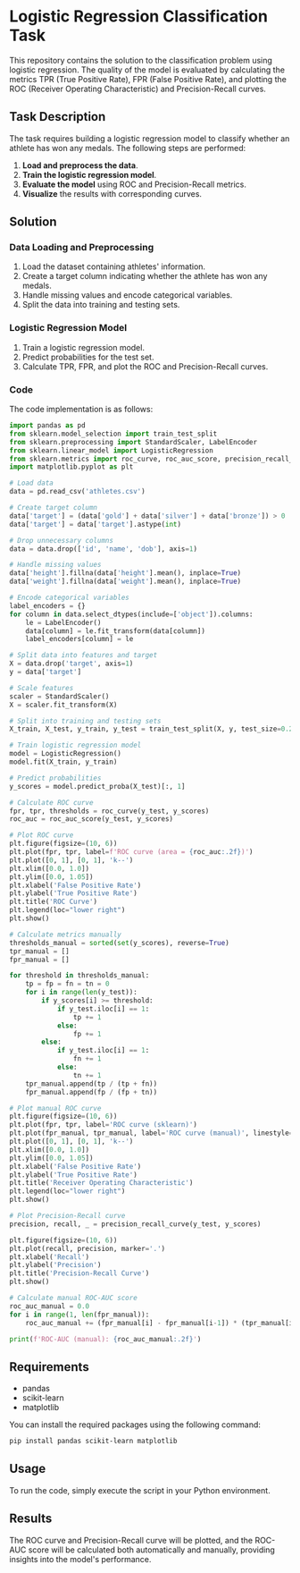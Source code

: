 # Logistic Regression Classification Task

This repository contains the solution to the classification problem using logistic regression. The quality of the model is evaluated by calculating the metrics TPR (True Positive Rate), FPR (False Positive Rate), and plotting the ROC (Receiver Operating Characteristic) and Precision-Recall curves.

## Task Description

The task requires building a logistic regression model to classify whether an athlete has won any medals. The following steps are performed:

1. **Load and preprocess the data**.
2. **Train the logistic regression model**.
3. **Evaluate the model** using ROC and Precision-Recall metrics.
4. **Visualize** the results with corresponding curves.

## Solution

### Data Loading and Preprocessing

1. Load the dataset containing athletes' information.
2. Create a target column indicating whether the athlete has won any medals.
3. Handle missing values and encode categorical variables.
4. Split the data into training and testing sets.

### Logistic Regression Model

1. Train a logistic regression model.
2. Predict probabilities for the test set.
3. Calculate TPR, FPR, and plot the ROC and Precision-Recall curves.

### Code

The code implementation is as follows:

```python
import pandas as pd
from sklearn.model_selection import train_test_split
from sklearn.preprocessing import StandardScaler, LabelEncoder
from sklearn.linear_model import LogisticRegression
from sklearn.metrics import roc_curve, roc_auc_score, precision_recall_curve
import matplotlib.pyplot as plt

# Load data
data = pd.read_csv('athletes.csv')

# Create target column
data['target'] = (data['gold'] + data['silver'] + data['bronze']) > 0
data['target'] = data['target'].astype(int)

# Drop unnecessary columns
data = data.drop(['id', 'name', 'dob'], axis=1)

# Handle missing values
data['height'].fillna(data['height'].mean(), inplace=True)
data['weight'].fillna(data['weight'].mean(), inplace=True)

# Encode categorical variables
label_encoders = {}
for column in data.select_dtypes(include=['object']).columns:
    le = LabelEncoder()
    data[column] = le.fit_transform(data[column])
    label_encoders[column] = le

# Split data into features and target
X = data.drop('target', axis=1)
y = data['target']

# Scale features
scaler = StandardScaler()
X = scaler.fit_transform(X)

# Split into training and testing sets
X_train, X_test, y_train, y_test = train_test_split(X, y, test_size=0.2, random_state=42)

# Train logistic regression model
model = LogisticRegression()
model.fit(X_train, y_train)

# Predict probabilities
y_scores = model.predict_proba(X_test)[:, 1]

# Calculate ROC curve
fpr, tpr, thresholds = roc_curve(y_test, y_scores)
roc_auc = roc_auc_score(y_test, y_scores)

# Plot ROC curve
plt.figure(figsize=(10, 6))
plt.plot(fpr, tpr, label=f'ROC curve (area = {roc_auc:.2f})')
plt.plot([0, 1], [0, 1], 'k--')
plt.xlim([0.0, 1.0])
plt.ylim([0.0, 1.05])
plt.xlabel('False Positive Rate')
plt.ylabel('True Positive Rate')
plt.title('ROC Curve')
plt.legend(loc="lower right")
plt.show()

# Calculate metrics manually
thresholds_manual = sorted(set(y_scores), reverse=True)
tpr_manual = []
fpr_manual = []

for threshold in thresholds_manual:
    tp = fp = fn = tn = 0
    for i in range(len(y_test)):
        if y_scores[i] >= threshold:
            if y_test.iloc[i] == 1:
                tp += 1
            else:
                fp += 1
        else:
            if y_test.iloc[i] == 1:
                fn += 1
            else:
                tn += 1
    tpr_manual.append(tp / (tp + fn))
    fpr_manual.append(fp / (fp + tn))

# Plot manual ROC curve
plt.figure(figsize=(10, 6))
plt.plot(fpr, tpr, label='ROC curve (sklearn)')
plt.plot(fpr_manual, tpr_manual, label='ROC curve (manual)', linestyle='--')
plt.plot([0, 1], [0, 1], 'k--')
plt.xlim([0.0, 1.0])
plt.ylim([0.0, 1.05])
plt.xlabel('False Positive Rate')
plt.ylabel('True Positive Rate')
plt.title('Receiver Operating Characteristic')
plt.legend(loc="lower right")
plt.show()

# Plot Precision-Recall curve
precision, recall, _ = precision_recall_curve(y_test, y_scores)

plt.figure(figsize=(10, 6))
plt.plot(recall, precision, marker='.')
plt.xlabel('Recall')
plt.ylabel('Precision')
plt.title('Precision-Recall Curve')
plt.show()

# Calculate manual ROC-AUC score
roc_auc_manual = 0.0
for i in range(1, len(fpr_manual)):
    roc_auc_manual += (fpr_manual[i] - fpr_manual[i-1]) * (tpr_manual[i] + tpr_manual[i-1]) / 2

print(f'ROC-AUC (manual): {roc_auc_manual:.2f}')
```

## Requirements

- pandas
- scikit-learn
- matplotlib

You can install the required packages using the following command:

```bash
pip install pandas scikit-learn matplotlib
```

## Usage

To run the code, simply execute the script in your Python environment.

## Results

The ROC curve and Precision-Recall curve will be plotted, and the ROC-AUC score will be calculated both automatically and manually, providing insights into the model's performance.
